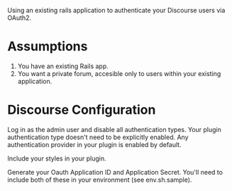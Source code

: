Using an existing rails application to authenticate your Discourse users
via OAuth2.

Assumptions
===========

1. You have an existing Rails app.
2. You want a private forum, accesible only to users within your existing
application.

Discourse Configuration
=======================

Log in as the admin user and disable all authentication types.
Your plugin authentication type doesn't need to be explicitly enabled.
Any authentication provider in your plugin is enabled by default.

Include your styles in your plugin.

Generate your Oauth Application ID and Application Secret. You'll need
to include both of these in your environment (see env.sh.sample).
